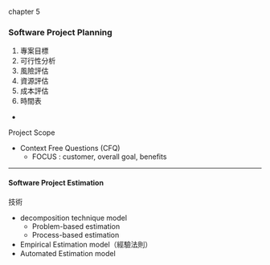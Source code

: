 chapter 5

### Software Project Planning

1. 專案目標
2. 可行性分析
3. 風險評估
4. 資源評估
5. 成本評估
6. 時間表

-

Project Scope

* Context Free Questions \(CFQ\)
  * FOCUS : customer, overall goal, benefits

---

#### Software Project Estimation 

技術

* decomposition technique model
  * Problem-based estimation
  * Process-based estimation
* Empirical Estimation model（經驗法則）
* Automated Estimation model



